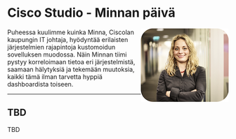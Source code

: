 # Cisco Studio - Minnan päivä

<img align="right" src="./images/minna.png">

Puheessa kuulimme kuinka Minna, Ciscolan kaupungin IT johtaja, hyödyntää erilaisten järjestelmien rajapintoja kustomoidun sovelluksen muodossa. Näin Minnan tiimi pystyy korreloimaan tietoa eri järjestelmistä, saamaan hälytyksiä ja tekemään muutoksia, kaikki tämä ilman tarvetta hyppiä dashboardista toiseen.

---

## TBD
TBD
